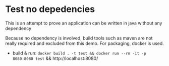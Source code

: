 # Test no depedencies

This is an attempt to prove an application can be written in java without any dependency

Because no dependency is involved, build tools such as maven are not really required and excluded from this demo.
For packaging, docker is used.

- build & run: `docker build . -t test && docker run --rm -it -p 8080:8080 test` && http://localhost:8080/
